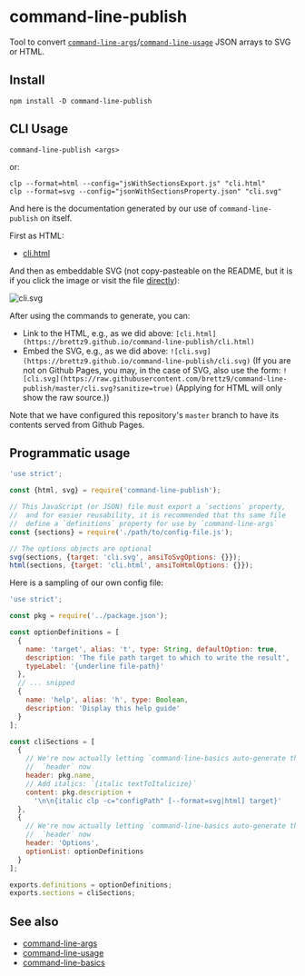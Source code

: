 # command-line-publish

Tool to convert [`command-line-args`](https://www.npmjs.com/package/command-line-args)/[`command-line-usage`](https://github.com/75lb/command-line-usage/)
JSON arrays to SVG or HTML.

## Install

```shell
npm install -D command-line-publish
```

## CLI Usage

```shell
command-line-publish <args>
```

or:

```shell
clp --format=html --config="jsWithSectionsExport.js" "cli.html"
clp --format=svg --config="jsonWithSectionsProperty.json" "cli.svg"
```

And here is the documentation generated by our use of `command-line-publish`
on itself.

First as HTML:

- [cli.html](https://brettz9.github.io/command-line-publish/cli.html)

And then as embeddable SVG (not copy-pasteable on the README, but it is if
you click the image or visit the file
[directly](https://brettz9.github.io/command-line-publish/cli.svg)):

![cli.svg](https://brettz9.github.io/command-line-publish/cli.svg)

After using the commands to generate, you can:

- Link to the HTML, e.g., as we did above: `[cli.html](https://brettz9.github.io/command-line-publish/cli.html)`
- Embed the SVG, e.g., as we did above: `![cli.svg](https://brettz9.github.io/command-line-publish/cli.svg)` (If you are not on Github Pages, you may, in the case of SVG, also use the form: `![cli.svg](https://raw.githubusercontent.com/brettz9/command-line-publish/master/cli.svg?sanitize=true)` (Applying for HTML will only show the raw source.))

Note that we have configured this repository's `master` branch to have its
contents served from Github Pages.

## Programmatic usage

```js
'use strict';

const {html, svg} = require('command-line-publish');

// This JavaScript (or JSON) file must export a `sections` property,
//  and for easier reusability, it is recommended that ths same file
//  define a `definitions` property for use by `command-line-args`
const {sections} = require('./path/to/config-file.js');

// The options objects are optional
svg(sections, {target: 'cli.svg', ansiToSvgOptions: {}});
html(sections, {target: 'cli.html', ansiToHtmlOptions: {}});
```

Here is a sampling of our own config file:

```js
'use strict';

const pkg = require('../package.json');

const optionDefinitions = [
  {
    name: 'target', alias: 't', type: String, defaultOption: true,
    description: 'The file path target to which to write the result',
    typeLabel: '{underline file-path}'
  },
  // ... snipped
  {
    name: 'help', alias: 'h', type: Boolean,
    description: 'Display this help guide'
  }
];

const cliSections = [
  {
    // We're now actually letting `command-line-basics auto-generate the
    //  `header` now
    header: pkg.name,
    // Add italics: `{italic textToItalicize}`
    content: pkg.description +
      '\n\n{italic clp -c="configPath" [--format=svg|html] target}'
  },
  {
    // We're now actually letting `command-line-basics auto-generate the
    //  `header` now
    header: 'Options',
    optionList: optionDefinitions
  }
];

exports.definitions = optionDefinitions;
exports.sections = cliSections;
```

## See also

- [command-line-args](https://github.com/75lb/command-line-args)
- [command-line-usage](https://github.com/75lb/command-line-usage/)
- [command-line-basics](https://github.com/brettz9/command-line-basics)
